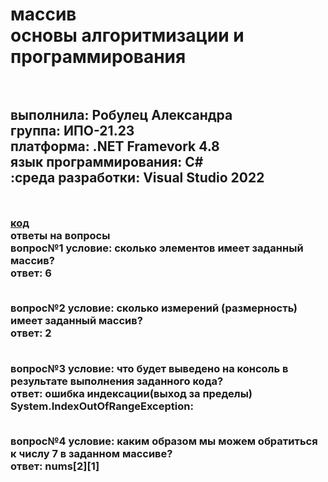 <h1> массив <br>основы алгоритмизации и программирования <h1>  
<h2> <br>выполнила: Робулец Александра <br>группа: ИПО-21.23 <br>платформа: .NET Framevork 4.8 <br>язык программирования: C# <br>:среда разработки: Visual Studio 2022 <h2>
<h3>
  
<br>[код](https://github.com/sasageyoas/domashka/blob/main/massiiv/massiv.cs)
<br>ответы на вопросы
<br> вопрос№1 условие: сколько элементов имеет заданный массив?
<br> ответ: 6

<br> вопрос№2 условие: сколько измерений (размерность) имеет заданный массив?
<br> ответ: 2

<br> вопрос№3 условие: что будет выведено на консоль в результате выполнения заданного кода?
<br> ответ: ошибка индексации(выход за пределы) System.IndexOutOfRangeException:

<br> вопрос№4 условие: каким образом мы можем обратиться к числу 7 в заданном массиве?
<br> ответ: nums[2][1]



<h3>
